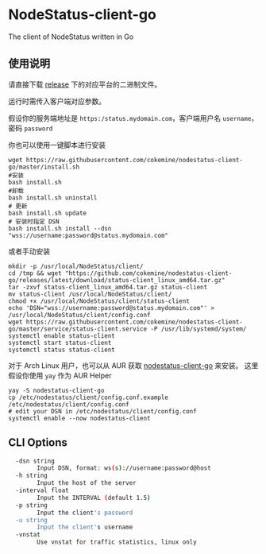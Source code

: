 # NodeStatus-client-go

The client of NodeStatus written in Go

## 使用说明

请直接下载 [release](https://github.com/cokemine/nodestatus-client-go/releases) 下的对应平台的二进制文件。

运行时需传入客户端对应参数。

假设你的服务端地址是 `https:/status.mydomain.com`，客户端用户名 `username`，密码 `password`

你也可以使用一键脚本进行安装
```shell
wget https://raw.githubusercontent.com/cokemine/nodestatus-client-go/master/install.sh
#安装
bash install.sh
#卸载
bash install.sh uninstall
# 更新
bash install.sh update
# 安装时指定 DSN
bash install.sh install --dsn "wss://username:password@status.mydomain.com"
```
或者手动安装
```shell
mkdir -p /usr/local/NodeStatus/client/
cd /tmp && wget "https://github.com/cokemine/nodestatus-client-go/releases/latest/download/status-client_linux_amd64.tar.gz"
tar -zxvf status-client_linux_amd64.tar.gz status-client
mv status-client /usr/local/NodeStatus/client/
chmod +x /usr/local/NodeStatus/client/status-client
echo 'DSN="wss://username:password@status.mydomain.com"' > /usr/local/NodeStatus/client/config.conf
wget https://raw.githubusercontent.com/cokemine/nodestatus-client-go/master/service/status-client.service -P /usr/lib/systemd/system/
systemctl enable status-client
systemctl start status-client
systemctl status status-client
```

对于 Arch Linux 用户，也可以从 AUR 获取 [nodestatus-client-go](https://aur.archlinux.org/packages/nodestatus-client-go) 来安装。
这里假设你使用 `yay` 作为 AUR Helper
```shell
yay -S nodestatus-client-go
cp /etc/nodestatus/client/config.conf.example  /etc/nodestatus/client/config.conf
# edit your DSN in /etc/nodestatus/client/config.conf
systemctl enable --now nodestatus-client
```

## CLI Options

```bash
  -dsn string
        Input DSN, format: ws(s)://username:password@host
  -h string
        Input the host of the server
  -interval float
        Input the INTERVAL (default 1.5)
  -p string
        Input the client's password
  -u string
        Input the client's username
  -vnstat
        Use vnstat for traffic statistics, linux only
```

